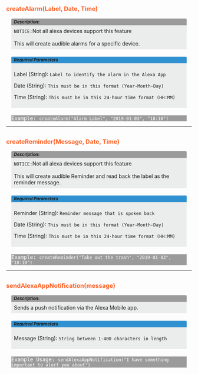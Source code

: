 ## <h3 style="color: #FF6025;">createAlarm(Label, Date, Time)</h3>

<div style="background-color: #ebecec; margin: 0 1em;"><div style="border-radius: 3px 3px 0 0; background-color: #9b9b9b; padding: 0.15em 0.5em;"><small><b><i>Description:</i></b></small></div><div style="padding: 0.5em;">
<code>NOTICE:</code>Not all alexa devices support this feature<br><br>
This will create audible alarms for a specific device.</div></div>

<div style="background-color: #ebecec; margin: 20px 1em;"><div style="border-radius: 3px 3px 0 0; background-color: #3091d1; padding: 0.15em 0.5em;"><small><b><i>Required Parameters</i></b></small></div><div style="padding: 0.5em;">
<p>Label (String): <code>Label to identify the alarm in the Alexa App</code></p>
<p>Date (String): <code>This must be in this format (Year-Month-Day)</code></p>
<p>Time (String): <code>This must be in this 24-hour time format (HH:MM)</code></p>
</div></div>

<pre style="background-color: #9b9b9b; margin: 0 1em; color: white;">Example: <code>createAlarm("Alarm Label", "2019-01-03", "18:10")</code></pre>

---
## <h3 style="color: #FF6025;">createReminder(Message, Date, Time)</h3>

<div style="background-color: #ebecec; margin: 0 1em;"><div style="border-radius: 3px 3px 0 0; background-color: #9b9b9b; padding: 0.15em 0.5em;"><small><b><i>Description:</i></b></small></div><div style="padding: 0.5em;">
<code>NOTICE:</code>Not all alexa devices support this feature<br><br>
This will create audible Reminder and read back the label as the reminder message.</div></div>

<div style="background-color: #ebecec; margin: 20px 1em;"><div style="border-radius: 3px 3px 0 0; background-color: #3091d1; padding: 0.15em 0.5em;"><small><b><i>Required Parameters</i></b></small></div><div style="padding: 0.5em;">
<p>Reminder (String): <code>Reminder message that is spoken back</code></p>
<p>Date (String): <code>This must be in this format (Year-Month-Day)</code></p>
<p>Time (String): <code>This must be in this 24-hour time format (HH:MM)</code></p>
</div></div>

<pre style="background-color: #9b9b9b; margin: 0 1em; color: white;">Example: <code>createReminder("Take out the trash", "2019-01-03", "18:10")</code></pre>

---
## <h3 style="color: #FF6025;">sendAlexaAppNotification(message)</h3>

<div style="background-color: #ebecec; margin: 0 1em;"><div style="border-radius: 3px 3px 0 0; background-color: #9b9b9b; padding: 0.15em 0.5em;"><small><b><i>Description:</i></b></small></div><div style="padding: 0.5em;">
Sends a push notification via the Alexa Mobile app.</div></div>

<div style="background-color: #ebecec; margin: 20px 1em;"><div style="border-radius: 3px 3px 0 0; background-color: #3091d1; padding: 0.15em 0.5em;"><small><b><i>Required Parameters</i></b></small></div><div style="padding: 0.5em;">
<p>Message (String): <code>String between 1-400 characters in length</code></p>
</div></div>

<pre style="background-color: #9b9b9b; margin: 0 1em; color: white;">Example Usage: <code>sendAlexaAppNotification("I have something important to alert you about")</code></pre>
